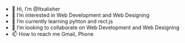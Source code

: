 - 👋 Hi, I’m @Itxalisher
- 👀 I’m interested in Web Development and Web Designing
- 🌱 I’m currently learning pyhton and rect.js
- 💞️ I’m looking to collaborate on Web Development and Web Designing
- 📫 How to reach me Gmail, Phone

<!---
Itxalisher/Itxalisher is a ✨ special ✨ repository because its `README.md` (this file) appears on your GitHub profile.
You can click the Preview link to take a look at your changes.
--->

